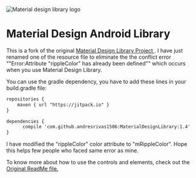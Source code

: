 ![Material design library logo](images/logo.png)

# Material Design Android Library

This is a fork of the original <a href="https://github.com/navasmdc/MaterialDesignLibrary"> Material Design Library Project </a>. I have just renamed one of the resource file to eliminate the the conflict error ""Error:Attribute "rippleColor" has already been defined"" which occurs when you use Material Design Library.

You can use the gradle dependency, you have to add these lines in your build.gradle file:

```xml
repositories {
    maven { url "https://jitpack.io" }
}

dependencies {
	  compile 'com.github.andresrivas1506:MaterialDesignLibrary:1.4'
}
```
I have modified the "rippleColor" color attribute to "mRippleColor". Hope this helps few people who faced same error as mine.

To know more about how to use the controls and elements, check out the <a href="https://github.com/andresrivas1506/MaterialDesignLibrary/blob/master/OriginalREADME.md">Original ReadMe file.</a>